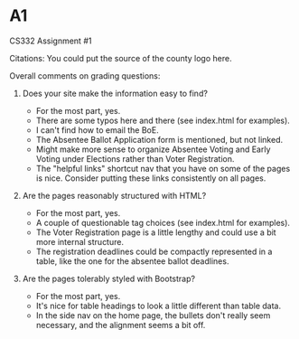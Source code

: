 # A1
CS332 Assignment #1

Citations: You could put the source of the county logo here.

Overall comments on grading questions:

1) Does your site make the information easy to find?
    - For the most part, yes.
    - There are some typos here and there (see index.html for examples).
    - I can't find how to email the BoE.
    - The Absentee Ballot Application form is mentioned, but not linked.
    - Might make more sense to organize Absentee Voting and Early Voting under Elections rather than Voter Registration.
    - The "helpful links" shortcut nav that you have on some of the pages is nice. Consider putting these links consistently on all pages.

2) Are the pages reasonably structured with HTML?
    - For the most part, yes.
    - A couple of questionable tag choices (see index.html for examples).
    - The Voter Registration page is a little lengthy and could use a bit more internal structure.
    - The registration deadlines could be compactly represented in a table, like the one for the absentee ballot deadlines.

3) Are the pages tolerably styled with Bootstrap?
    - For the most part, yes.
    - It's nice for table headings to look a little different than table data.
    - In the side nav on the home page, the bullets don't really seem necessary, and the alignment seems a bit off.
